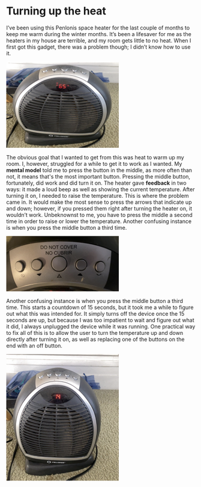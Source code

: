 # Turning up the heat

I’ve been using this Penlonis space heater for the last couple of months to keep me warm during the winter months. 
It’s been a lifesaver for me as the heaters in my house are terrible, and my room gets little to no heat. When I first got this gadget, 
there was a problem though; I didn’t know how to use it. 

<img src="../space_heater1.png" alt="Space Heater" width="300" />

The obvious goal that I wanted to get from this was heat to warm up my room. I, however, struggled for a while to get it to work as I wanted. My **mental model** told me to press the button in the middle, as more often than not, it means that's the most important button. Pressing the middle button, fortunately, did work and did turn it on. The heater gave **feedback** in two ways: it made a loud beep as well as showing the current temperature. After turning it on, I needed to raise the temperature. This is where the problem came in. It would make the most sense to press the arrows that indicate up and down; however, if you pressed them right after turning the heater on, it wouldn’t work. Unbeknownst to me, you have to press the middle a second time in order to raise or lower the temperature. Another confusing instance is when you press the middle button a third time.

<img src="../space_heater2.png" alt="Space Heater" width="300" />

Another confusing instance is when you press the middle button a third time. This starts a countdown of 15 seconds, but it took me a while to figure out what this was intended for. It simply turns off the device once the 15 seconds are up, but because I was too impatient to wait and figure out what it did, I always unplugged the device while it was running. One practical way to fix all of this is to allow the user to turn the temperature up and down directly after turning it on, as well as replacing one of the buttons on the end with an off button. 

<img src="../space_heater3.png" alt="Space Heater" width="300" />
